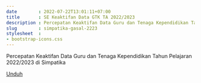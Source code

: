 ```yaml
---
date        : 2022-07-22T13:01:11+07:00
title       : SE Keaktifan Data GTK TA 2022/2023
description : Percepatan Keaktifan Data Guru dan Tenaga Kependidikan Tahun Pelajaran 2022/2023 di Simpatika
slug        : simpatika-gasal-2223
stylesheet  :
- bootstrap-icons.css
---
```


Percepatan Keaktifan Data Guru dan Tenaga Kependidikan Tahun Pelajaran 2022/2023 di Simpatika

<a href="https://www.dropbox.com/s/rlx5krv67yrbvf7/se-keaktifan-data-gtk-2022-2023.pdf?dl=1" class="btn btn-success">
	<i class="bi bi-file-earmark-arrow-down me-1"></i> Unduh
</a>